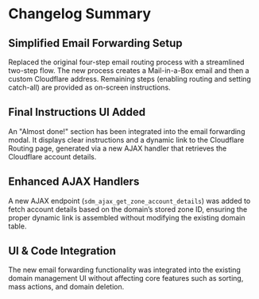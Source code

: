 # Changelog Summary

## Simplified Email Forwarding Setup
Replaced the original four-step email routing process with a streamlined two-step flow. The new process creates a Mail-in-a-Box email and then a custom Cloudflare address. Remaining steps (enabling routing and setting catch-all) are provided as on-screen instructions.

## Final Instructions UI Added
An "Almost done!" section has been integrated into the email forwarding modal. It displays clear instructions and a dynamic link to the Cloudflare Routing page, generated via a new AJAX handler that retrieves the Cloudflare account details.

## Enhanced AJAX Handlers
A new AJAX endpoint (`sdm_ajax_get_zone_account_details`) was added to fetch account details based on the domain’s stored zone ID, ensuring the proper dynamic link is assembled without modifying the existing domain table.

## UI & Code Integration
The new email forwarding functionality was integrated into the existing domain management UI without affecting core features such as sorting, mass actions, and domain deletion.
